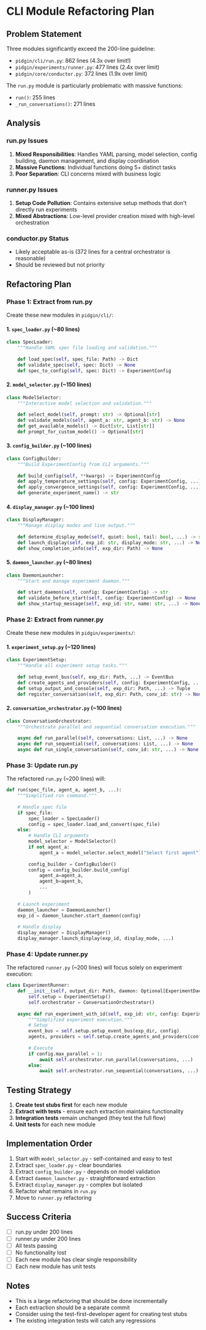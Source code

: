 # CLI Module Refactoring Plan

## Problem Statement

Three modules significantly exceed the 200-line guideline:
- `pidgin/cli/run.py`: 862 lines (4.3x over limit!)
- `pidgin/experiments/runner.py`: 477 lines (2.4x over limit)
- `pidgin/core/conductor.py`: 372 lines (1.9x over limit)

The `run.py` module is particularly problematic with massive functions:
- `run()`: 255 lines
- `_run_conversations()`: 271 lines

## Analysis

### run.py Issues
1. **Mixed Responsibilities**: Handles YAML parsing, model selection, config building, daemon management, and display coordination
2. **Massive Functions**: Individual functions doing 5+ distinct tasks
3. **Poor Separation**: CLI concerns mixed with business logic

### runner.py Issues
1. **Setup Code Pollution**: Contains extensive setup methods that don't directly run experiments
2. **Mixed Abstractions**: Low-level provider creation mixed with high-level orchestration

### conductor.py Status
- Likely acceptable as-is (372 lines for a central orchestrator is reasonable)
- Should be reviewed but not priority

## Refactoring Plan

### Phase 1: Extract from run.py

Create these new modules in `pidgin/cli/`:

#### 1. `spec_loader.py` (~80 lines)
```python
class SpecLoader:
    """Handle YAML spec file loading and validation."""
    
    def load_spec(self, spec_file: Path) -> Dict
    def validate_spec(self, spec: Dict) -> None
    def spec_to_config(self, spec: Dict) -> ExperimentConfig
```

#### 2. `model_selector.py` (~150 lines)
```python
class ModelSelector:
    """Interactive model selection and validation."""
    
    def select_model(self, prompt: str) -> Optional[str]
    def validate_models(self, agent_a: str, agent_b: str) -> None
    def get_available_models() -> Dict[str, List[str]]
    def prompt_for_custom_model() -> Optional[str]
```

#### 3. `config_builder.py` (~100 lines)
```python
class ConfigBuilder:
    """Build ExperimentConfig from CLI arguments."""
    
    def build_config(self, **kwargs) -> ExperimentConfig
    def apply_temperature_settings(self, config: ExperimentConfig, ...) -> None
    def apply_convergence_settings(self, config: ExperimentConfig, ...) -> None
    def generate_experiment_name() -> str
```

#### 4. `display_manager.py` (~100 lines)
```python
class DisplayManager:
    """Manage display modes and live output."""
    
    def determine_display_mode(self, quiet: bool, tail: bool, ...) -> str
    def launch_display(self, exp_id: str, display_mode: str, ...) -> None
    def show_completion_info(self, exp_dir: Path) -> None
```

#### 5. `daemon_launcher.py` (~80 lines)
```python
class DaemonLauncher:
    """Start and manage experiment daemon."""
    
    def start_daemon(self, config: ExperimentConfig) -> str
    def validate_before_start(self, config: ExperimentConfig) -> None
    def show_startup_message(self, exp_id: str, name: str, ...) -> None
```

### Phase 2: Extract from runner.py

Create these new modules in `pidgin/experiments/`:

#### 1. `experiment_setup.py` (~120 lines)
```python
class ExperimentSetup:
    """Handle all experiment setup tasks."""
    
    def setup_event_bus(self, exp_dir: Path, ...) -> EventBus
    def create_agents_and_providers(self, config: ExperimentConfig, ...) -> Tuple
    def setup_output_and_console(self, exp_dir: Path, ...) -> Tuple
    def register_conversation(self, exp_dir: Path, conv_id: str) -> None
```

#### 2. `conversation_orchestrator.py` (~100 lines)
```python
class ConversationOrchestrator:
    """Orchestrate parallel and sequential conversation execution."""
    
    async def run_parallel(self, conversations: List, ...) -> None
    async def run_sequential(self, conversations: List, ...) -> None
    async def run_single_conversation(self, conv_id: str, ...) -> None
```

### Phase 3: Update run.py

The refactored `run.py` (~200 lines) will:
```python
def run(spec_file, agent_a, agent_b, ...):
    """Simplified run command."""
    
    # Handle spec file
    if spec_file:
        spec_loader = SpecLoader()
        config = spec_loader.load_and_convert(spec_file)
    else:
        # Handle CLI arguments
        model_selector = ModelSelector()
        if not agent_a:
            agent_a = model_selector.select_model("Select first agent")
        
        config_builder = ConfigBuilder()
        config = config_builder.build_config(
            agent_a=agent_a,
            agent_b=agent_b,
            ...
        )
    
    # Launch experiment
    daemon_launcher = DaemonLauncher()
    exp_id = daemon_launcher.start_daemon(config)
    
    # Handle display
    display_manager = DisplayManager()
    display_manager.launch_display(exp_id, display_mode, ...)
```

### Phase 4: Update runner.py

The refactored `runner.py` (~200 lines) will focus solely on experiment execution:
```python
class ExperimentRunner:
    def __init__(self, output_dir: Path, daemon: Optional[ExperimentDaemon] = None):
        self.setup = ExperimentSetup()
        self.orchestrator = ConversationOrchestrator()
    
    async def run_experiment_with_id(self, exp_id: str, config: ExperimentConfig):
        """Simplified experiment execution."""
        # Setup
        event_bus = self.setup.setup_event_bus(exp_dir, config)
        agents, providers = self.setup.create_agents_and_providers(config, event_bus)
        
        # Execute
        if config.max_parallel > 1:
            await self.orchestrator.run_parallel(conversations, ...)
        else:
            await self.orchestrator.run_sequential(conversations, ...)
```

## Testing Strategy

1. **Create test stubs first** for each new module
2. **Extract with tests** - ensure each extraction maintains functionality
3. **Integration tests** remain unchanged (they test the full flow)
4. **Unit tests** for each new module

## Implementation Order

1. Start with `model_selector.py` - self-contained and easy to test
2. Extract `spec_loader.py` - clear boundaries
3. Extract `config_builder.py` - depends on model validation
4. Extract `daemon_launcher.py` - straightforward extraction
5. Extract `display_manager.py` - complex but isolated
6. Refactor what remains in `run.py`
7. Move to `runner.py` refactoring

## Success Criteria

- [ ] run.py under 200 lines
- [ ] runner.py under 200 lines  
- [ ] All tests passing
- [ ] No functionality lost
- [ ] Each new module has clear single responsibility
- [ ] Each new module has unit tests

## Notes

- This is a large refactoring that should be done incrementally
- Each extraction should be a separate commit
- Consider using the test-first-developer agent for creating test stubs
- The existing integration tests will catch any regressions